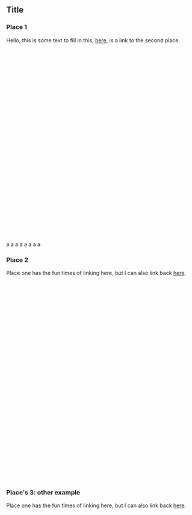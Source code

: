 ## Title

### Place 1

Hello, this is some text to fill in this, [here](#place-2), is a link to the second place.
<br>
<br>
<br>
<br>
<br><br>
<br><br>
<br>
<br>
<br>
<br>
<br>
<br>
<br>
<br>
<br>
<br>
<br>
<br>
<br><br>
<br><br>
<br>
<br>
<br>
<br>
<br>
<br>
<br>

a
a
a
a
a
a
a
a

### Place 2

Place one has the fun times of linking here, but I can also link back [here](#place-1).

<br>
<br>
<br>
<br>
<br><br>
<br><br>
<br>
<br>
<br>
<br>
<br>
<br>
<br>
<br>
<br>
<br>
<br>
<br>
<br><br>
<br><br>
<br>
<br>
<br>
<br>
<br>
<br>
<br>


### Place's 3: other example

Place one has the fun times of linking here, but I can also link back [here](#places-3-other-example).

